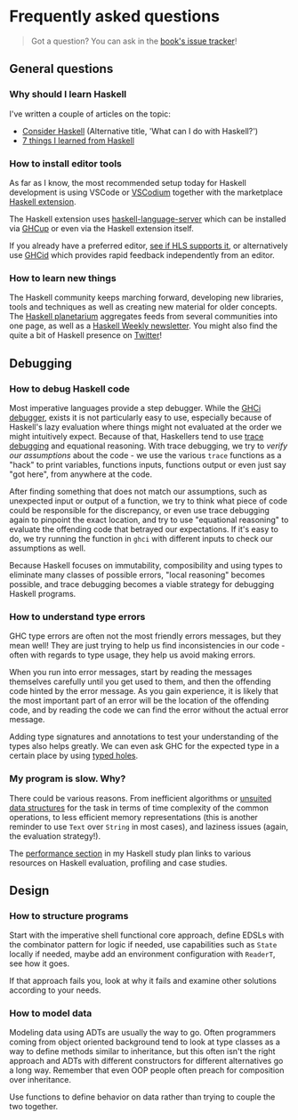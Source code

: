 # Frequently asked questions

> Got a question? You can ask in the [book's issue tracker](https://github.com/soupi/learn-haskell-blog-generator/issues)!

## General questions

### Why should I learn Haskell

I've written a couple of articles on the topic:

- [Consider Haskell](https://gilmi.me/blog/post/2020/04/28/consider-haskell) (Alternative title, 'What can I do with Haskell?')
- [7 things I learned from Haskell](https://gilmi.me/blog/post/2022/12/13/learned-from-haskell)

### How to install editor tools

As far as I know, the most recommended setup today for Haskell development is using
VSCode or [VSCodium](https://vscodium.com/) together with the
marketplace [Haskell extension](https://marketplace.visualstudio.com/items?itemName=haskell.haskell).

The Haskell extension uses [haskell-language-server](https://github.com/haskell/haskell-language-server)
which can be installed via [GHCup](https://www.haskell.org/ghcup/) or even via the Haskell extension itself.

If you already have a preferred editor,
[see if HLS supports it](https://haskell-language-server.readthedocs.io/en/latest/configuration.html#configuring-your-editor),
or alternatively use [GHCid](https://github.com/ndmitchell/ghcid#readme)
which provides rapid feedback independently from an editor.

### How to learn new things

The Haskell community keeps marching forward, developing new libraries, tools and techniques
as well as creating new material for older concepts.
The [Haskell planetarium](https://haskell.pl-a.net) aggregates feeds from several communities into
one page, as well as a [Haskell Weekly newsletter](https://haskellweekly.news/).
You might also find the quite a bit of Haskell presence on
[Twitter](https://twitter.com/search?q=%23Haskell&src=typeahead_click)!

## Debugging

### How to debug Haskell code

Most imperative languages provide a step debugger. While the
[GHCi debugger](https://downloads.haskell.org/ghc/latest/docs/users_guide/ghci.html#the-ghci-debugger),
exists it is not particularly easy to use, especially because of Haskell's lazy evaluation where things
might not evaluated at the order we might intuitively expect. Because of that,
Haskellers tend to use
[trace debugging](https://hackage.haskell.org/package/base-4.16.4.0/docs/Debug-Trace.html#g:1) and
equational reasoning. With trace debugging, we try to _verify our assumptions_ about the code -
we use the various `trace` functions as a "hack" to print variables, functions inputs, functions output
or even just say "got here", from anywhere at the code.

After finding something that does not match our assumptions, such as unexpected input or output
of a function, we try to think what piece of code could be responsible for the discrepancy, or even use
trace debugging again to pinpoint the exact location, and try to use "equational reasoning" to
evaluate the offending code that betrayed our expectations. If it's easy to do, we try running
the function in `ghci` with different inputs to check our assumptions as well.

Because Haskell focuses on immutability, composibility and using types to eliminate many
classes of possible errors, "local reasoning" becomes possible, and trace debugging
becomes a viable strategy for debugging Haskell programs.

### How to understand type errors

GHC type errors are often not the most friendly errors messages, but they mean well! They are just
trying to help us find inconsistencies in our code - often with regards to type usage, they help us
avoid making errors.

When you run into error messages, start by reading the messages themselves carefully
until you get used to them, and then the offending code hinted by the error message.
As you gain experience, it is likely that the most important part of an error will be the location
of the offending code, and by reading the code we can find the error without the actual error message.

Adding type signatures and annotations to test your understanding of the types also helps greatly.
We can even ask GHC for the expected type in a certain place by using
[typed holes](https://downloads.haskell.org/ghc/latest/docs/users_guide/exts/typed_holes.html).

### My program is slow. Why?

There could be various reasons. From inefficient algorithms or
[unsuited data structures](https://github.com/soupi/haskell-study-plan#data-structures) for the task
in terms of time complexity of the common operations, to less efficient memory representations
(this is another reminder to use `Text` over `String` in most cases),
and laziness issues (again, the evaluation strategy!).

The [performance section](https://github.com/soupi/haskell-study-plan#performance) in my Haskell
study plan links to various resources on Haskell evaluation, profiling and case studies.

## Design

### How to structure programs

Start with the imperative shell functional core approach, define EDSLs with the combinator
pattern for logic if needed, use capabilities such as `State` locally if needed,
maybe add an environment configuration with `ReaderT`, see how it goes.

If that approach fails you, look at why it fails and examine other solutions according to your needs.

### How to model data

Modeling data using ADTs are usually the way to go. Often programmers coming from object oriented
background tend to look at type classes as a way to define methods similar to inheritance,
but this often isn't the right approach and ADTs with different constructors for different alternatives
go a long way. Remember that even OOP people often preach for composition over inheritance.

Use functions to define behavior on data rather than trying to couple the two together.
